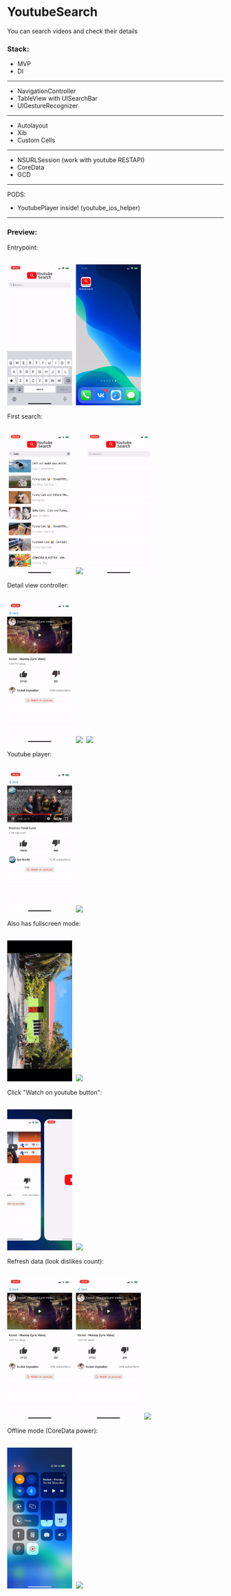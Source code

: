 # YoutubeSearch
You can search videos and check their details
### Stack:
- MVP
- DI
---
- NavigationController
- TableView with UISearchBar
- UIGestureRecognizer
---
- Autolayout
- Xib
- Custom Cells
---
- NSURLSession (work with youtube RESTAPI)
- CoreData
- GCD
- - - -
PODS:
- YoutubePlayer inside! (youtube_ios_helper)
- - - -
### Preview:
<p>Entrypoint:</p>
<kbd>
  <br/>
  <img src="/readme_sources/entrypoint.jpg" width="30%"/>
  <img src="/readme_sources/entrypoint.gif" width="30%"/>
</kbd>
<br/>
<p>First search:</p>
<kbd>
  <br/>
  <img src="/readme_sources/firstsearch.jpg" width="30%"/>
  <img src="/readme_sources/firstsearch.gif" width="30%"/>
  <img src="/readme_sources/firstsearch_without_connection.gif" width="30%"/>
</kbd>
<br/>
<p>Detail view controller:</p>
<kbd>
  <br/>
  <img src="/readme_sources/details.jpg" width="30%"/>
  <img src="/readme_sources/details.gif" width="30%"/>
  <img src="/readme_sources/details_without_connection.gif" width="30%"/>
</kbd>
<br/>
<p>Youtube player:</p>
<kbd>
  <br/>
  <img src="/readme_sources/player.jpg" width="30%"/>
  <img src="/readme_sources/player.gif" width="30%"/>
</kbd>
<br/>
<p>Also has fullscreen mode:</p>
<kbd>
  <br/>
  <img src="/readme_sources/fullscreen.jpg" width="30%"/>
  <img src="/readme_sources/fullscreen.gif" width="30%"/>
</kbd>
<br/>
<p>Click "Watch on youtube button":</p>
<kbd>
  <br/>
  <img src="/readme_sources/watchbutton.jpg" width="30%"/>
  <img src="/readme_sources/watchbutton.gif" width="30%"/>
</kbd>
<br/>
<p>Refresh data (look dislikes count):</p>
<kbd>
  <br/>
  <img src="/readme_sources/refreshdata_before.jpg" width="30%"/>
  <img src="/readme_sources/refreshdata_after.jpg" width="30%"/>
  <img src="/readme_sources/refreshdata.gif" width="30%"/>
</kbd>
<br/>
<p>Offline mode (CoreData power):</p>
<kbd>
  <br/>
  <img src="/readme_sources/offline.jpg" width="30%"/>
  <img src="/readme_sources/offline.gif" width="30%"/>
</kbd>
<br/>
